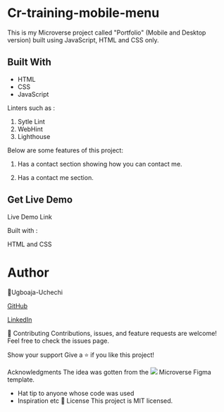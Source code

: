 
# Cr-training-mobile-menu

This is my Microverse project called "Portfolio" (Mobile and Desktop version) built using JavaScript, HTML and CSS only.

## Built With
- HTML
- CSS
- JavaScript

Linters such as :

1. Sytle Lint
2. WebHint
3. Lighthouse

Below are some features of this project:

1. Has a contact section showing how you can contact me.

3. Has a contact me section.

## Get Live Demo
Live Demo Link

Built with :

HTML and CSS

# Author

👤Ugboaja-Uchechi

[GitHub](https://github.com/Ugboaja-Uchechi)

[LinkedIn](https://www.linkedin.com/in/stephanie-ugboaja-930a2a216/)

🤝 Contributing
Contributions, issues, and feature requests are welcome! Feel free to check the issues page.

Show your support
Give a ⭐️ if you like this project!

Acknowledgments
The idea was gotten from the ![](https://img.shields.io/badge/Microverse-blueviolet) Microverse Figma template.
- Hat tip to anyone whose code was used
- Inspiration
etc
📝 License
This project is MIT licensed.
